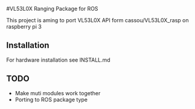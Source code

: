 #VL53L0X Ranging Package for ROS

This project is aming to port VL53L0X API form cassou/VL53L0X_rasp on raspberry pi 3

## Installation

For hardware installation see INSTALL.md

## TODO

- Make muti modules work together
- Porting to ROS package type
